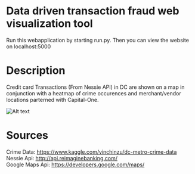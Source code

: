 # Data driven transaction fraud web visualization tool
Run this webapplication by starting run.py.
Then you can view the website on localhost:5000
# Description
Credit card Transactions (From Nessie API) in DC are shown on a map in conjunction with a heatmap of crime occurences and merchant/vendor locations parterned with Capital-One.

![Alt text](/kylefirst/Fraudlytics-HopHacks2016/blob/master/sample.PNG "Screenshot")

# Sources
Crime Data:
https://www.kaggle.com/vinchinzu/dc-metro-crime-data                     
Nessie Api:
http://api.reimaginebanking.com/                
Google Maps Api:
https://developers.google.com/maps/




